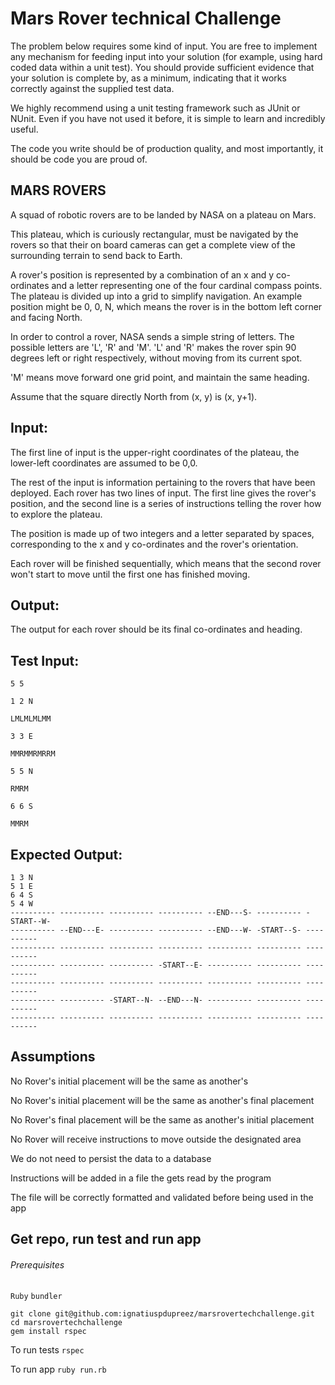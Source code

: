 # Mars Rover technical Challenge

The problem below requires some kind of input. You are free to implement any mechanism for feeding input into your solution (for example, using hard coded data within a unit test). You should provide sufficient evidence that your solution is complete by, as a minimum, indicating that it works correctly against the supplied test data.

We highly recommend using a unit testing framework such as JUnit or NUnit. Even if you have not used it before, it is simple to learn and incredibly useful.

The code you write should be of production quality, and most importantly, it should be code you are proud of.

## MARS ROVERS

A squad of robotic rovers are to be landed by NASA on a plateau on Mars.

This plateau, which is curiously rectangular, must be navigated by the rovers so that their on board cameras can get a complete view of the surrounding terrain to send back to Earth.

A rover's position is represented by a combination of an x and y co-ordinates and a letter representing one of the four cardinal compass points. The plateau is divided up into a grid to simplify navigation. An example position might be 0, 0, N, which means the rover is in the bottom left corner and facing North.

In order to control a rover, NASA sends a simple string of letters. The possible letters are 'L', 'R' and 'M'. 'L' and 'R' makes the rover spin 90 degrees left or right respectively, without moving from its current spot.

'M' means move forward one grid point, and maintain the same heading.

Assume that the square directly North from (x, y) is (x, y+1).

## Input:

The first line of input is the upper-right coordinates of the plateau, the lower-left coordinates are assumed to be 0,0.

The rest of the input is information pertaining to the rovers that have been deployed. Each rover has two lines of input. The first line gives the rover's position, and the second line is a series of instructions telling the rover how to explore the plateau.

The position is made up of two integers and a letter separated by spaces, corresponding to the x and y co-ordinates and the rover's orientation.

Each rover will be finished sequentially, which means that the second rover won't start to move until the first one has finished moving.

## Output:

The output for each rover should be its final co-ordinates and heading.

## Test Input:

```
5 5

1 2 N

LMLMLMLMM

3 3 E

MMRMMRMRRM

5 5 N

RMRM

6 6 S

MMRM
```
## Expected Output:
```
1 3 N
5 1 E
6 4 S
5 4 W
---------- ---------- ---------- ---------- --END---S- ---------- -START--W-
---------- --END---E- ---------- ---------- --END---W- -START--S- ----------
---------- ---------- ---------- ---------- ---------- ---------- ----------
---------- ---------- ---------- -START--E- ---------- ---------- ----------
---------- ---------- ---------- ---------- ---------- ---------- ----------
---------- ---------- -START--N- --END---N- ---------- ---------- ----------
---------- ---------- ---------- ---------- ---------- ---------- ----------
```

## Assumptions

No Rover's initial placement will be the same as another's

No Rover's initial placement will be the same as another's final placement

No Rover's final placement will be the same as another's initial placement

No Rover will receive instructions to move outside the designated area

We do not need to persist the data to a database

Instructions will be added in a file the gets read by the program

The file will be correctly formatted and validated before being used in the app

## Get repo, run test and run app

###### Prerequisites

`Ruby`
`bundler`

```
git clone git@github.com:ignatiuspdupreez/marsrovertechchallenge.git
cd marsrovertechchallenge
gem install rspec
```
To run tests
`rspec`

To run app
`ruby run.rb`
